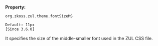 **Property:**

`org.zkoss.zul.theme.fontSizeMS`

`Default: 11px`  
`[Since 3.6.0]`

It specifies the size of the middle-smaller font used in the ZUL CSS
file.
